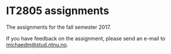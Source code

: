# IT2805 assignments
The assignments for the fall semester 2017.

If you have feedback on the assignment, please send an e-mail to michaedm@stud.ntnu.no.  
